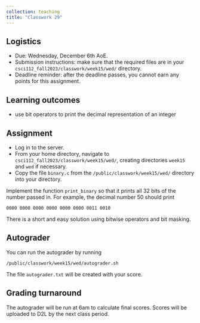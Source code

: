 ```yaml
---
collection: teaching
title: "Classwork 29"
---
```


## Logistics
* Due: Wednesday, December 6th AoE.
* Submission instructions: make sure that the required files are in your
	`csci112_fall2023/classwork/week15/wed/` directory.
* Deadline reminder: after the deadline passes, you cannot earn any points for
	this assignment.

## Learning outcomes
* use bit operators to print the decimal representation of an integer

## Assignment

* Log in to the server.
* From your home directory, navigate to `csci112_fall2023/classwork/week15/wed/`, creating directories `week15`
and `wed` if necessary.
* Copy the file `binary.c` from the `/public/classwork/week15/wed/` directory into your directory.

Implement the function `print_binary` so that it prints all 32 bits of the
number passed in. For example, the decimal number 50 should print

```
0000 0000 0000 0000 0000 0000 0011 0010
```

There is a short and easy solution using bitwise operators and bit masking.

## Autograder

You can run the autograder by running

```
/public/classwork/week15/wed/autograder.sh
```

The file `autograder.txt` will be created with your score.

## Grading turnaround

The autograder will be run at 6am to calculate final scores. Scores will be
uploaded to D2L by the next class period.
